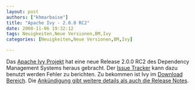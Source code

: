 ```yaml
---
layout: post
authors: ["khmarbaise"]
title: "Apache Ivy - 2.0.0 RC2"
date: 2008-11-06 19:32:12
tags: Neuigkeiten,Neue Versionen,BM,Ivy
categories: [Neuigkeiten,Neue Versionen,BM,Ivy]

---
```

Das <a href="http://ant.apache.org/ivy/">Apache Ivy Projekt</a> hat eine neue Release 2.0.0 RC2 des Dependency Management Systems heraus gebracht. Der <a href="https://issues.apache.org/jira/browse/IVY">Issue Tracker</a> kann dazu benutzt werden Fehler zu berichten. Zu bekommen ist Ivy im <a href="http://ant.apache.org/ivy/download.cgi">Download Bereich</a>.
Die <a href="http://ant.apache.org/ivy/history/2.0.0-rc2/release-notes.html">Ankündigung gibt weitere details als auch die Release Notes</a>.
